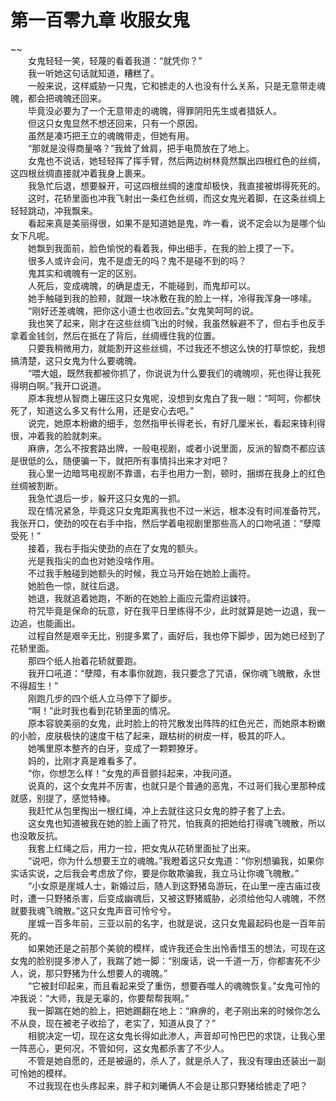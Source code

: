 # 第一百零九章 收服女鬼

~~
            <br>　　女鬼轻轻一笑，轻蔑的看着我道：“就凭你？”<br>　　我一听她这句话就知道，糟糕了。<br>　　一般来说，这样威胁一只鬼，它和掳走的人也没有什么关系，只是无意带走魂魄，都会把魂魄还回来。<br>　　毕竟没必要为了一个无意带走的魂魄，得罪阴阳先生或者猎妖人。<br>　　但这只女鬼显然不想还回来，只有一个原因。<br>　　虽然是凑巧把王立的魂魄带走，但她有用。<br>　　“那就是没得商量咯？”我耸了耸肩，把手电筒放在了地上。<br>　　女鬼也不说话，她轻轻挥了挥手臂，然后两边树林竟然飘出四根红色的丝绸，这四根丝绸直接就冲着我身上裹来。<br>　　我急忙后退，想要躲开，可这四根丝绸的速度却极快，我直接被绑得死死的。<br>　　这时，花轿里面也冲我飞射出一条红色丝绸，而这女鬼光着脚，在这条丝绸上轻轻跳动，冲我飘来。<br>　　看起来真是美丽得很，如果不是知道她是鬼，咋一看，说不定会以为是哪个仙女下凡呢。<br>　　她飘到我面前，脸色愉悦的看着我，伸出细手，在我的脸上摸了一下。<br>　　很多人或许会问，鬼不是虚无的吗？鬼不是碰不到的吗？<br>　　鬼其实和魂魄有一定的区别。<br>　　人死后，变成魂魄，的确是虚无，不能碰到，而鬼却可以。<br>　　她手触碰到我的脸颊，就跟一块冰敷在我的脸上一样，冷得我浑身一哆嗦。<br>　　“刚好还差魂魄，把你这小道士也收回去。”女鬼笑呵呵的说。<br>　　我也笑了起来，刚才在这些丝绸飞出的时候，我虽然躲避不了，但右手也反手拿着金钱剑，然后在抵在了背后，丝绸缠住我的位置。<br>　　只要我稍微用力，就能割开这些丝绸，不过我还不想这么快的打草惊蛇，我想搞清楚，这只女鬼为什么要魂魄。<br>　　“喂大姐，既然我都被你抓了，你说说为什么要我们的魂魄呗，死也得让我死得明白啊。”我开口说道。<br>　　原本我想从智商上碾压这只女鬼呢，没想到女鬼白了我一眼：“呵呵，你都快死了，知道这么多又有什么用，还是安心去吧。”<br>　　说完，她原本粉嫩的细手，忽然指甲长得老长，有好几厘米长，看起来锋利得很，冲着我的脸就刺来。<br>　　麻痹，怎么不按套路出牌，一般电视剧，或者小说里面，反派的智商不都应该是很低的么，随便骗一下，就把所有事情抖出来才对吧？<br>　　我心里一边暗骂电视剧不靠谱，右手也用力一割，顿时，捆绑在我身上的红色丝绸被割断。<br>　　我急忙退后一步，躲开这只女鬼的一抓。<br>　　现在情况紧急，毕竟这只女鬼距离我也不过一米远，根本没有时间准备符咒，我张开口，使劲的咬在右手中指，然后学着电视剧里那些高人的口吻吼道：“孽障受死！”<br>　　接着，我右手指尖使劲的点在了女鬼的额头。<br>　　光是我指尖的血也对她没啥作用。<br>　　不过我手触碰到她额头的时候，我立马开始在她脸上画符。<br>　　她脸色一惊，就往后退。<br>　　她退，我就追着她跑，不断的在她脸上画应元雷府运鋉符。<br>　　符咒毕竟是保命的玩意，好在我平日里练得不少，此时就算是她一边退，我一边追，也能画出。<br>　　过程自然是艰辛无比，别提多累了，画好后，我也停下脚步，因为她已经到了花轿里面。<br>　　那四个纸人抬着花轿就要跑。<br>　　我开口吼道：“孽障，有本事你就跑，我只要念了咒语，保你魂飞魄散，永世不得超生！”<br>　　刚跑几步的四个纸人立马停下了脚步。<br>　　“啊！”此时我也看到花轿里面的情况。<br>　　原本容貌美丽的女鬼，此时脸上的符咒散发出阵阵的红色光芒，而她原本粉嫩的小脸，皮肤极快的速度干枯了起来，跟枯树的树皮一样，极其的吓人。<br>　　她嘴里原本整齐的白牙，变成了一颗颗獠牙。<br>　　妈的，比刚才真是难看多了。<br>　　“你，你想怎么样！”女鬼的声音颤抖起来，冲我问道。<br>　　说真的，这个女鬼并不厉害，也就只是个普通的恶鬼，不过哥们我心里那种成就感，别提了，感觉特棒。<br>　　我赶忙从包里掏出一根红绳，冲上去就往这只女鬼的脖子套了上去。<br>　　这女鬼也知道被我在她的脸上画了符咒，怕我真的把她给打得魂飞魄散，所以也没敢反抗。<br>　　我套上红绳之后，用力一拉，把女鬼从花轿里面扯了出来。<br>　　“说吧，你为什么想要王立的魂魄。”我瞪着这只女鬼道：“你别想骗我，如果你实话实说，之后我会考虑放了你，要是你敢欺骗我，我立马让你魂飞魄散。”<br>　　“小女原是崖城人士，新婚过后，随人到这野猪岛游玩，在山里一座古庙过夜时，遭一只野猪杀害，后变成幽魂后，又被这野猪威胁，必须给他勾人魂魄，不然就要我魂飞魄散。”这只女鬼声音可怜兮兮。<br>　　崖城一百多年前，三亚以前的名字，也就是说，这只女鬼最起码也是一百年前死的。<br>　　如果她还是之前那个美貌的模样，或许我还会生出怜香惜玉的想法，可现在这女鬼的脸别提多渗人了，我踹了她一脚：“别废话，说一千道一万，你都害死不少人，说，那只野猪为什么想要人的魂魄。”<br>　　“它被封印起来，而且看起来受了重伤，想要吞噬人的魂魄恢复。”女鬼可怜的冲我说：“大师，我是无辜的，你要帮帮我啊。”<br>　　我一脚踹在她的脸上，把她踢翻在地上：“麻痹的，老子刚出来的时候你怎么不从良，现在被老子收拾了，老实了，知道从良了？”<br>　　相貌决定一切，现在这女鬼长得如此渗人，声音却可怜巴巴的求饶，让我心里一阵恶心，更何况，不管如何，这女鬼都杀害了不少人。<br>　　不管是她自愿的，还是被逼的，杀人了，就是杀人了，我没有理由还装出一副可怜她的模样。<br>　　不过我现在也头疼起来，胖子和刘曦俩人不会是让那只野猪给掳走了吧？<br>
	
